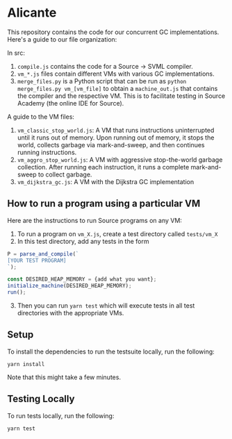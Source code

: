 # Alicante
This repository contains the code for our concurrent GC implementations. Here's a guide to our file organization:

In src:
1. `compile.js` contains the code for a Source -> SVML compiler.
2. `vm_*.js` files contain different VMs with various GC implementations.
3. `merge_files.py` is a Python script that can be run as 
`python merge_files.py vm_[vm_file]` to obtain a `machine_out.js` 
that contains the compiler and the respective VM. This is to facilitate
testing in Source Academy (the online IDE for Source).

A guide to the VM files:
1. `vm_classic_stop_world.js`: A VM that runs instructions uninterrupted
until it runs out of memory. Upon running out of memory, it stops the 
world, collects garbage via mark-and-sweep, and then continues running
instructions.
2. `vm_aggro_stop_world.js`: A VM with aggressive stop-the-world garbage
collection. After running each instruction, it runs a complete mark-and-sweep
to collect garbage.
3. `vm_dijkstra_gc.js`: A VM with the Dijkstra GC implementation

## How to run a program using a particular VM
Here are the instructions to run Source programs on any VM:
1. To run a program on `vm_X.js`, create a test directory called `tests/vm_X`
2. In this test directory, add any tests in the form
```javascript
P = parse_and_compile(`
[YOUR TEST PROGRAM]
`);

const DESIRED_HEAP_MEMORY = {add what you want};
initialize_machine(DESIRED_HEAP_MEMORY);
run();
```
3. Then you can run `yarn test` which will execute tests in all test directories with the appropriate 
VMs.

## Setup
To install the dependencies to run the testsuite locally, run the following:

```{0}
yarn install
```
Note that this might take a few minutes.


## Testing Locally
To run tests locally, run the following:
```{0}
yarn test
```
